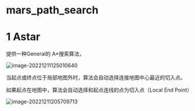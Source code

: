 # mars_path_search

# 1 Astar

提供一种General的 A*搜索算法，

![image-20221211125010640](/home/yunfan/.config/Typora/typora-user-images/image-20221211125010640.png)

当起点或终点位于局部地图外时，算法会自动选择连接地图中心最近的切入点。

如果起点在地图中，算法会自动选择和起点连线的点为切入点（Local End Point）

![image-20221211205709713](/home/yunfan/.config/Typora/typora-user-images/image-20221211205709713.png)